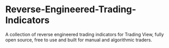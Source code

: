 # Reverse-Engineered-Trading-Indicators
A collection of reverse engineered trading indicators for Trading View, fully open source, free to use and built for manual and algorithmic traders.
